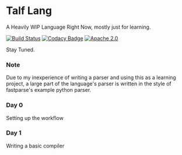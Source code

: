 Talf Lang
==============================

A Heavily WIP Language Right Now, mostly just for learning.

[![Build Status](https://travis-ci.org/BakaBBQ/talf-lang.svg)](https://travis-ci.org/BakaBBQ/talf-lang)
[![Codacy Badge](https://api.codacy.com/project/badge/grade/2d999a6b51304f95bd62f07e8c8c10a0)](https://www.codacy.com/app/baqiao_liu/talf-lang)
[![Apache 2.0](https://img.shields.io/badge/License-Apache%202.0-blue.svg)](http://www.apache.org/licenses/LICENSE-2.0.html)

Stay Tuned.

### Note
Due to my inexperience of writing a parser and using this as a learning project,
a large part of the language's parser is written in the style of fastparse's example
python parser.


### Day 0
Setting up the workflow

### Day 1
Writing a basic compiler